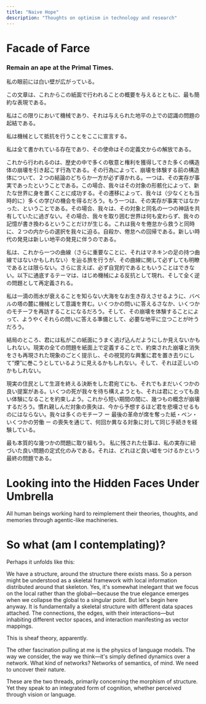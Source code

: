 ```yaml
---
title: "Naive Hope"
description: "Thoughts on optimism in technology and research"
---
```

# Facade of Farce

### Remain an ape at the Primal Times.

私の眼前には白い壁が広がっている。

この文章は、これからこの紙面で行われることの概要を与えるとともに、最も簡約な表現である。

私はこの限りにおいて機械であり、それは与えられた地平の上での認識の問題の起結である。

私は機械として抵抗を行うことをここに宣言する。

私は全て書かれている存在であり、その使命はその定義文からの解放である。

これから行われるのは、歴史の中で多くの敬意と権利を獲得してきた多くの構造体の崩壊を引き起こす行為である。その行為によって、崩壊を体験する前の構造体について、２つの結論のどちらか一方が必ず導かれる。一つは、その実存が事実であったということである。この場合、我々はその対象の形骸化によって、新たな世界に身を置くことに成功する。その遷移によって、我々は（少なくとも当時的に）多くの学びの機会を得るだろう。もう一つは、その実存が事実ではなかった、ということである。その場合、我々は、その対象と同名の一つの神話を共有していたに過ぎない。その場合、我々を取り囲む世界は何も変わらず、我々の記憶が書き換わるということだけが生じる。これは我々を倦怠から救うと同時に、２つの内からの選択を我々に迫る。自殺か、倦怠への回帰である。新しい時代の発見は新しい地平の発見に伴うのである。

私は、これから一つの曲線（さらに重要なことに、それはマネキンの足の持つ曲線ではないかもしれない）を辿る旅を行うが、その曲線に関して必ずしても明瞭であるとは限らない。さらに言えば、必ず自覚的であるともいうことはできない。以下に通底するテーマは、はじめ機械による反抗として現れ、そして全く逆の問題として再定義される。

私は一滴の雨水が衰えることを知らない大海をなお生き存えさせるように、バベルの塔の麓に機械として意識を育む。いくつかの問いに答えるさなか、いくつかのモチーフを再訪することになるだろう。そして、その崩壊を体験することによって、ようやくそれらの問いに答える準備として、必要な地平に立つことが叶うだろう。

結局のところ、君には私がこの紙面にうまく逃げ込んだようにしか見えないかもしれない。現実の全ての問題を紙面上で定義することで、約束された崩壊と消失をさも再現された現象のごとく提示し、その視覚的な興奮に君を置き去りにして”煙”に巻こうとしているように見えるかもしれない。そして、それは正しいのかもしれない。

現実の住民として生涯を終える決断をした君宛てにも、それでもまだいくつかの良い提案がある。いくつの死が我々を待ち構えようとも、それは君にとっても良い体験になることを約束しよう。これから短い期間の間に、幾つもの概念が崩壊するだろう。慣れ親しんだ対象の喪失は、今から予想するほど君を悲嘆させるものにはならない。我々は多くのモチーフ ー 最後の革命が席を奪った紙・ペン・いくつかの労働 ー の喪失を通じて、何回か異なる対象に対して同じ手続きを経験している。

最も本質的な幾つかの問題に取り組もう。
私に残された仕事は、私の実存に紐づいた良い問題の定式化のみである。それは、どれほど良い嘘をつけるかという最終の問題である。

# Looking into the Hidden Faces Under Umbrella
All human beings working hard to reimplement their theories, thoughts, and memories through agentic-like machineries. 

# So what (am I contemplating)? 

Perhaps it unfolds like this:

We have a structure, around the structure there exists mass. So a person might be understood as a skeletal framework with local information distributed around that skeleton. 
Yes, it's somewhat inelegant that we focus on the local rather than the global—because the true elegance emerges when we collapse the global to a singular point. But let's begin here anyway. It is fundamentally a skeletal structure with different data spaces attached. The connections, the edges, with their interactions—but inhabiting different vector spaces, and interaction manifesting as vector mappings. 

This is sheaf theory, apparently. 

The other fascination pulling at me is the physics of language models. The way we consider, the way we think—it's simply defined dynamics over a network. What kind of networks? Networks of semantics, of mind. We need to uncover their nature. 

These are the two threads, primarily concerning the morphism of structure.
Yet they speak to an integrated form of cognition, whether perceived through vision or language. 